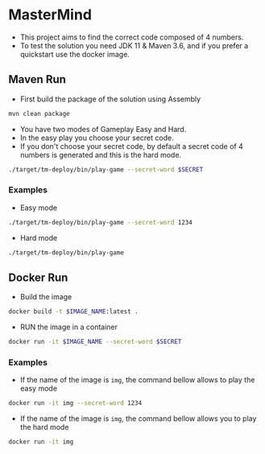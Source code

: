 # MasterMind

* This project aims to find the correct code composed of 4 numbers.
* To test the solution you need JDK 11 & Maven 3.6, and if you prefer a quickstart use the docker image.

## Maven Run

* First build the package of the solution using Assembly

```sh
mvn clean package
```

* You have two modes of Gameplay Easy and Hard.
* In the easy play you choose your secret code.
* If you don't choose your secret code, by default a secret code of 4 numbers is generated and this is the hard mode.

```sh
./target/tm-deploy/bin/play-game --secret-word $SECRET
```

### Examples

* Easy mode

```sh
./target/tm-deploy/bin/play-game --secret-word 1234
```

* Hard mode

```sh
./target/tm-deploy/bin/play-game
```

## Docker Run

* Build the image

```sh
docker build -t $IMAGE_NAME:latest .
```

* RUN the image in a container

```sh
docker run -it $IMAGE_NAME --secret-word $SECRET
```

### Examples

* If the name of the image is `img`, the command bellow allows to play the easy mode

```sh
docker run -it img --secret-word 1234
```

* If the name of the image is `img`, the command bellow allows you to play the hard mode

```sh
docker run -it img
```